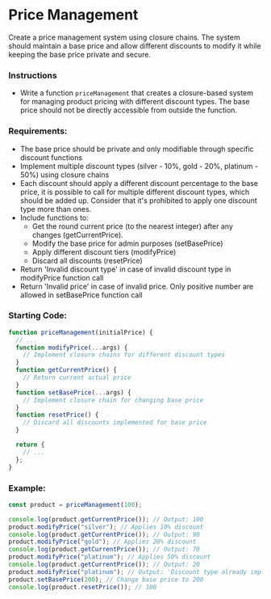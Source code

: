 # Price Management

Create a price management system using closure chains. The system should maintain a base price and allow different discounts to modify it while keeping the base price private and secure.

### Instructions

- Write a function `priceManagement` that creates a closure-based system for managing product pricing with different discount types. The base price should not be directly accessible from outside the function.

### Requirements:

- The base price should be private and only modifiable through specific discount functions
- Implement multiple discount types (silver - 10%, gold - 20%, platinum - 50%) using closure chains
- Each discount should apply a different discount percentage to the base price, it is possible to call for multiple different discount types, which should be added up. Consider that it's prohibited to apply one discount type more than ones.
- Include functions to:
  - Get the round current price (to the nearest integer) after any changes (getCurrentPrice).
  - Modify the base price for admin purposes (setBasePrice)
  - Apply different discount tiers (modifyPrice)
  - Discard all discounts (resetPrice)
- Return 'Invalid discount type' in case of invalid discount type in modifyPrice function call
- Return 'Invalid price' in case of invalid price. Only positive number are allowed in setBasePrice function call

### Starting Code:

```js
function priceManagement(initialPrice) {
  // ...
  function modifyPrice(...args) {
    // Implement closure chains for different discount types
  }
  function getCurrentPrice() {
    // Return current actual price
  }
  function setBasePrice(...args) {
    // Implement closure chain for changing base price
  }
  function resetPrice() {
    // Discard all discounts implemented for base price
  }

  return {
    // ...
  };
}
```

### Example:

```js
const product = priceManagement(100);

console.log(product.getCurrentPrice()); // Output: 100
product.modifyPrice("silver"); // Applies 10% discount
console.log(product.getCurrentPrice()); // Output: 90
product.modifyPrice("gold"); // Applies 20% discount
console.log(product.getCurrentPrice()); // Output: 70
product.modifyPrice("platinum"); // Applies 50% discount
console.log(product.getCurrentPrice()); // Output: 20
product.modifyPrice("platinum"); // Output: 'Discount type already implemented'
product.setBasePrice(200); // Change base price to 200
console.log(product.resetPrice()); // 100
```
